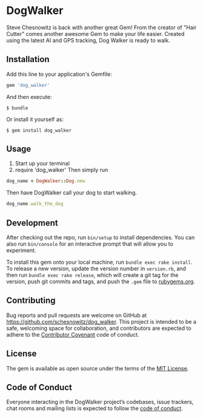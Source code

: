 # DogWalker

Steve Chesnowitz is back with another great Gem!  From the creator of "Hair Cutter" comes another awesome Gem to make your life easier.  Created using the latest AI and GPS tracking, Dog Walker is ready to walk.

## Installation

Add this line to your application's Gemfile:

```ruby
gem 'dog_walker'
```

And then execute:

    $ bundle

Or install it yourself as:

    $ gem install dog_walker

## Usage
1. Start up your terminal
2. require 'dog_walker'
Then simply run
```ruby
dog_name = DogWalker::Dog.new
```
Then have DogWalker call your dog to start walking.
```ruby
dog_name.walk_the_dog
```
## Development

After checking out the repo, run `bin/setup` to install dependencies. You can also run `bin/console` for an interactive prompt that will allow you to experiment.

To install this gem onto your local machine, run `bundle exec rake install`. To release a new version, update the version number in `version.rb`, and then run `bundle exec rake release`, which will create a git tag for the version, push git commits and tags, and push the `.gem` file to [rubygems.org](https://rubygems.org).

## Contributing

Bug reports and pull requests are welcome on GitHub at https://github.com/schesnowitz/dog_walker. This project is intended to be a safe, welcoming space for collaboration, and contributors are expected to adhere to the [Contributor Covenant](http://contributor-covenant.org) code of conduct.

## License

The gem is available as open source under the terms of the [MIT License](http://opensource.org/licenses/MIT).

## Code of Conduct

Everyone interacting in the DogWalker project’s codebases, issue trackers, chat rooms and mailing lists is expected to follow the [code of conduct](https://github.com/schesnowitz/dog_walker/blob/master/CODE_OF_CONDUCT.md).

